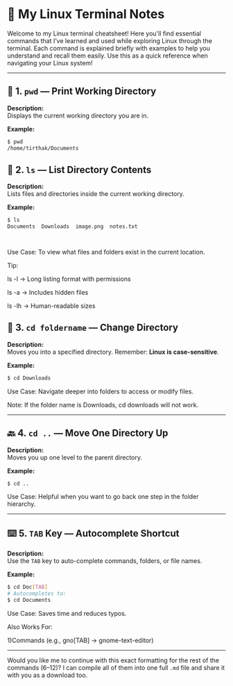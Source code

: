 # 🐧 My Linux Terminal Notes

Welcome to my Linux terminal cheatsheet! Here you'll find essential commands that I’ve learned and used while exploring Linux through the terminal. Each command is explained briefly with examples to help you understand and recall them easily. Use this as a quick reference when navigating your Linux system!

---

## 📍 1. `pwd` — **Print Working Directory**

**Description:**  
Displays the current working directory you are in.

**Example:**
```bash
$ pwd
/home/tirthak/Documents

```
## 📂 2. `ls` — List Directory Contents

**Description:**  
Lists files and directories inside the current working directory.

**Example:**
```bash
$ ls
Documents  Downloads  image.png  notes.txt




```
Use Case:
To view what files and folders exist in the current location.

Tip:

ls -l → Long listing format with permissions

ls -a → Includes hidden files

ls -lh → Human-readable sizes



## 📁 3. `cd foldername` — Change Directory

**Description:**  
Moves you into a specified directory. Remember: **Linux is case-sensitive**.

**Example:**
```bash
$ cd Downloads

```


Use Case:
Navigate deeper into folders to access or modify files.

Note:
If the folder name is Downloads, cd downloads will not work.


---
## 🔙 4. `cd ..` — Move One Directory Up

**Description:**  
Moves you up one level to the parent directory.

**Example:**
```bash
$ cd ..
```
Use Case:
Helpful when you want to go back one step in the folder hierarchy.


---
## ⌨️ 5. `TAB` Key — Autocomplete Shortcut

**Description:**  
Use the `TAB` key to auto-complete commands, folders, or file names.

**Example:**
```bash
$ cd Doc[TAB]
# Autocompletes to:
$ cd Documents
```

Use Case:
Saves time and reduces typos.

Also Works For:

1)Commands (e.g., gno[TAB] → gnome-text-editor)



---

Would you like me to continue with this exact formatting for the rest of the commands (6–12)? I can compile all of them into one full `.md` file and share it with you as a download too.
